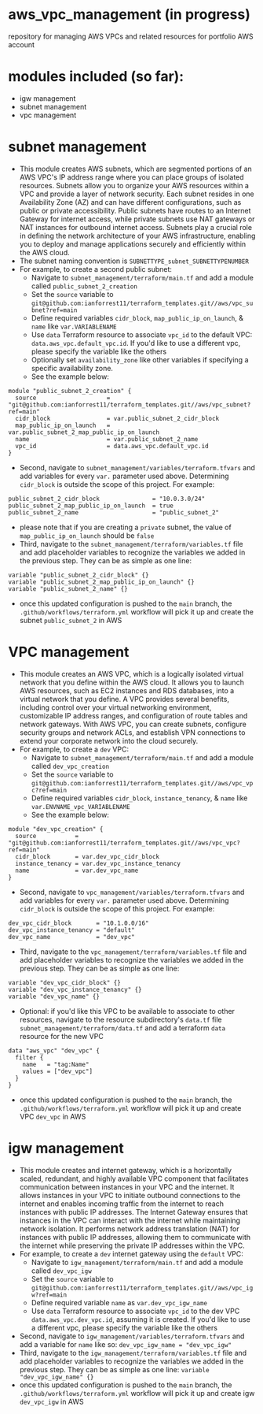 # aws_vpc_management (in progress)
repository for managing AWS VPCs and related resources for portfolio AWS account

# modules included (so far):
- igw management
- subnet management
- vpc management

# subnet management
- This module creates AWS subnets, which are segmented portions of an AWS VPC's IP address range where you can place groups of isolated resources. Subnets allow you to organize your AWS resources within a VPC and provide a layer of network security. Each subnet resides in one Availability Zone (AZ) and can have different configurations, such as public or private accessibility. Public subnets have routes to an Internet Gateway for internet access, while private subnets use NAT gateways or NAT instances for outbound internet access. Subnets play a crucial role in defining the network architecture of your AWS infrastructure, enabling you to deploy and manage applications securely and efficiently within the AWS cloud.
- The subnet naming convention is `SUBNETTYPE_subnet_SUBNETTYPENUMBER`
- For example, to create a second public subnet:
  - Navigate to `subnet_management/terraform/main.tf` and add a module called `public_subnet_2_creation`
  - Set the `source` variable to `git@github.com:ianforrest11/terraform_templates.git//aws/vpc_subnet?ref=main`
  - Define required variables `cidr_block`, `map_public_ip_on_launch`, & `name` like `var.VARIABLENAME`
  - Use `data` Terraform resource to associate `vpc_id` to the default VPC: `data.aws_vpc.default_vpc.id`.  If you'd like to use a different vpc, please specify the variable like the others 
  - Optionally set `availability_zone` like other variables if specifying a specific availability zone. 
  - See the example below:
```
module "public_subnet_2_creation" {
  source                    = "git@github.com:ianforrest11/terraform_templates.git//aws/vpc_subnet?ref=main"
  cidr_block                = var.public_subnet_2_cidr_block
  map_public_ip_on_launch   = var.public_subnet_2_map_public_ip_on_launch
  name                      = var.public_subnet_2_name
  vpc_id                    = data.aws_vpc.default_vpc.id
}
```
- Second, navigate to `subnet_management/variables/terraform.tfvars` and add variables for every `var.` parameter used above.  Determining `cidr_block` is outside the scope of this project. For example:
```
public_subnet_2_cidr_block               = "10.0.3.0/24"
public_subnet_2_map_public_ip_on_launch  = true
public_subnet_2_name                     = "public_subnet_2"
```
  - please note that if you are creating a `private` subnet, the value of `map_public_ip_on_launch` should be `false`
- Third, navigate to the `subnet_management/terraform/variables.tf` file and add placeholder variables to recognize the variables we added in the previous step.  They can be as simple as one line: 
```
variable "public_subnet_2_cidr_block" {}
variable "public_subnet_2_map_public_ip_on_launch" {}
variable "public_subnet_2_name" {}
```
- once this updated configuration is pushed to the `main` branch, the `.github/workflows/terraform.yml` workflow will pick it up and create the subnet `public_subnet_2` in AWS

# VPC management
- This module creates an AWS VPC, which is a logically isolated virtual network that you define within the AWS cloud. It allows you to launch AWS resources, such as EC2 instances and RDS databases, into a virtual network that you define. A VPC provides several benefits, including control over your virtual networking environment, customizable IP address ranges, and configuration of route tables and network gateways. With AWS VPC, you can create subnets, configure security groups and network ACLs, and establish VPN connections to extend your corporate network into the cloud securely.
- For example, to create a `dev` VPC:
  - Navigate to `subnet_management/terraform/main.tf` and add a module called `dev_vpc_creation`
  - Set the `source` variable to `git@github.com:ianforrest11/terraform_templates.git//aws/vpc_vpc?ref=main`
  - Define required variables `cidr_block`, `instance_tenancy`, & `name` like `var.ENVNAME_vpc_VARIABLENAME`
  - See the example below:
```
module "dev_vpc_creation" {
  source           = "git@github.com:ianforrest11/terraform_templates.git//aws/vpc_vpc?ref=main"
  cidr_block       = var.dev_vpc_cidr_block
  instance_tenancy = var.dev_vpc_instance_tenancy
  name             = var.dev_vpc_name
}
```
- Second, navigate to `vpc_management/variables/terraform.tfvars` and add variables for every `var.` parameter used above.  Determining `cidr_block` is outside the scope of this project. For example:
```
dev_vpc_cidr_block       = "10.1.0.0/16"
dev_vpc_instance_tenancy = "default"
dev_vpc_name             = "dev_vpc"
```
- Third, navigate to the `vpc_management/terraform/variables.tf` file and add placeholder variables to recognize the variables we added in the previous step.  They can be as simple as one line: 
```
variable "dev_vpc_cidr_block" {}
variable "dev_vpc_instance_tenancy" {}
variable "dev_vpc_name" {}
```
- Optional: if you'd like this VPC to be available to associate to other resources, navigate to the resource subdirectory's `data.tf` file `subnet_management/terraform/data.tf` and add a terraform `data` resource for the new VPC
```
data "aws_vpc" "dev_vpc" {
  filter {
    name   = "tag:Name"
    values = ["dev_vpc"]
  }
}
```
- once this updated configuration is pushed to the `main` branch, the `.github/workflows/terraform.yml` workflow will pick it up and create VPC `dev_vpc` in AWS

# igw management
- This module creates and internet gateway, which is a horizontally scaled, redundant, and highly available VPC component that facilitates communication between instances in your VPC and the internet. It allows instances in your VPC to initiate outbound connections to the internet and enables incoming traffic from the internet to reach instances with public IP addresses. The Internet Gateway ensures that instances in the VPC can interact with the internet while maintaining network isolation. It performs network address translation (NAT) for instances with public IP addresses, allowing them to communicate with the internet while preserving the private IP addresses within the VPC.
- For example, to create a `dev` internet gateway using the `default` VPC:
  - Navigate to `igw_management/terraform/main.tf` and add a module called `dev_vpc_igw`
  - Set the `source` variable to `git@github.com:ianforrest11/terraform_templates.git//aws/vpc_igw?ref=main`
  - Define required variable `name` as `var.dev_vpc_igw_name`
  - Use `data` Terraform resource to associate `vpc_id` to the dev VPC `data.aws_vpc.dev_vpc.id`, assuming it is created.  If you'd like to use a different vpc, please specify the variable like the others
- Second, navigate to `igw_management/variables/terraform.tfvars` and add a variable for `name` like so: `dev_vpc_igw_name = "dev_vpc_igw"`
- Third, navigate to the `igw_management/terraform/variables.tf` file and add placeholder variables to recognize the variables we added in the previous step.  They can be as simple as one line: `variable "dev_vpc_igw_name" {}`
- once this updated configuration is pushed to the `main` branch, the `.github/workflows/terraform.yml` workflow will pick it up and create igw `dev_vpc_igw` in AWS